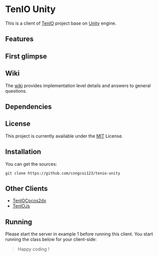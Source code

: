 # TenIO Unity

This is a client of [TenIO](https://github.com/congcoi123/tenio) project base on [Unity](https://unity.com/) engine.

## Features


## First glimpse


## Wiki
The [wiki](https://github.com/congcoi123/tenio-unity/wiki) provides implementation level details and answers to general questions.

## Dependencies

## License
This project is currently available under the [MIT](https://github.com/congcoi123/tenio-unity/blob/master/LICENSE) License.

## Installation
You can get the sources:
```
git clone https://github.com/congcoi123/tenio-unity
```

## Other Clients
- [TenIOCocos2dx](https://github.com/congcoi123/tenio-cocos2dx)
- [TenIOJs](https://github.com/congcoi123/tenio-js.git)

## Running
Please start the server in example 1 before running this client. You start running the class below for your client-side:

> Happy coding !
